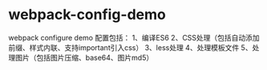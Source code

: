 # webpack-config-demo
webpack configure demo
配置包括：
1、编译ES6
2、CSS处理（包括自动添加前缀、样式内联、支持important引入css）
3、less处理
4、处理模板文件
5、处理图片（包括图片压缩、base64、图片md5）
